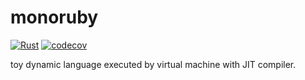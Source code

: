 # monoruby

[![Rust](https://github.com/sisshiki1969/monoruby/actions/workflows/rust.yml/badge.svg?branch=master)](https://github.com/sisshiki1969/monoruby/actions/workflows/rust.yml)
[![codecov](https://codecov.io/gh/sisshiki1969/monoruby/branch/master/graph/badge.svg?token=vAvpafdKER)](https://codecov.io/gh/sisshiki1969/monoruby)

toy dynamic language executed by virtual machine with JIT compiler.

